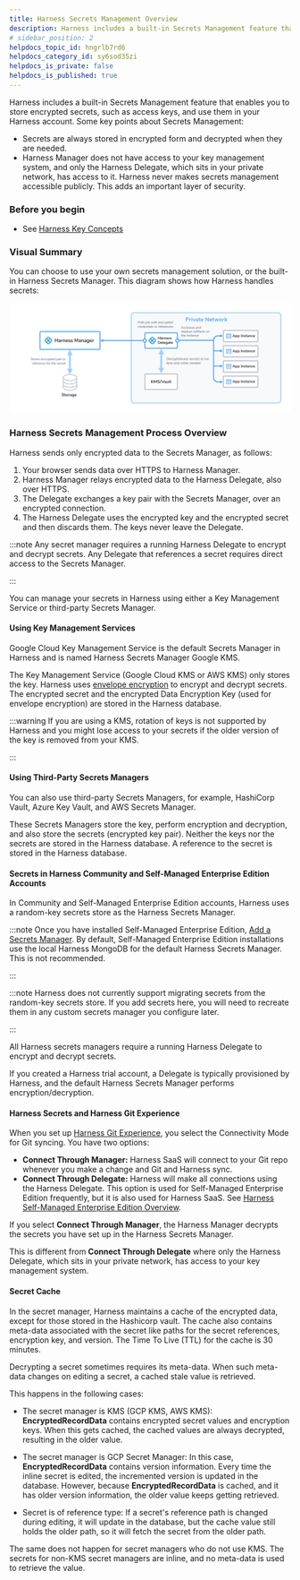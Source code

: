 ```yaml
---
title: Harness Secrets Management Overview
description: Harness includes a built-in Secrets Management feature that enables you to store encrypted secrets, such as access keys, and use them in your Harness account. Some key points about Secrets Management…
# sidebar_position: 2
helpdocs_topic_id: hngrlb7rd6
helpdocs_category_id: sy6sod35zi
helpdocs_is_private: false
helpdocs_is_published: true
---
```


Harness includes a built-in Secrets Management feature that enables you to store encrypted secrets, such as access keys, and use them in your Harness account. Some key points about Secrets Management:

* Secrets are always stored in encrypted form and decrypted when they are needed.
* Harness Manager does not have access to your key management system, and only the Harness Delegate, which sits in your private network, has access to it. Harness never makes secrets management accessible publicly. This adds an important layer of security.

### Before you begin

* See [Harness Key Concepts](../../getting-started/learn-harness-key-concepts.md)

### Visual Summary

You can choose to use your own secrets management solution, or the built-in Harness Secrets Manager. This diagram shows how Harness handles secrets:

![](./static/harness-secret-manager-overview-44.png)

### Harness Secrets Management Process Overview

Harness sends only encrypted data to the Secrets Manager, as follows: 

1. Your browser sends data over HTTPS to Harness Manager.
2. Harness Manager relays encrypted data to the Harness Delegate, also over HTTPS.
3. The Delegate exchanges a key pair with the Secrets Manager, over an encrypted connection.
4. The Harness Delegate uses the encrypted key and the encrypted secret and then discards them. The keys never leave the Delegate.


:::note
Any secret manager requires a running Harness Delegate to encrypt and decrypt secrets. Any Delegate that references a secret requires direct access to the Secrets Manager.

:::

You can manage your secrets in Harness using either a Key Management Service or third-party Secrets Manager.

#### Using Key Management Services

Google Cloud Key Management Service is the default Secrets Manager in Harness and is named Harness Secrets Manager Google KMS.

The Key Management Service (Google Cloud KMS or AWS KMS) only stores the key. Harness uses [envelope encryption](https://cloud.google.com/kms/docs/envelope-encryption) to encrypt and decrypt secrets. The encrypted secret and the encrypted Data Encryption Key (used for envelope encryption) are stored in the Harness database. 


:::warning
If you are using a KMS, rotation of keys is not supported by Harness and you might lose access to your secrets if the older version of the key is removed from your KMS.

:::

#### Using Third-Party Secrets Managers

You can also use third-party Secrets Managers, for example, HashiCorp Vault, Azure Key Vault, and AWS Secrets Manager.

These Secrets Managers store the key, perform encryption and decryption, and also store the secrets (encrypted key pair). Neither the keys nor the secrets are stored in the Harness database. A reference to the secret is stored in the Harness database.

#### Secrets in Harness Community and Self-Managed Enterprise Edition Accounts

In Community and Self-Managed Enterprise Edition accounts, Harness uses a random-key secrets store as the Harness Secrets Manager.


:::note
Once you have installed Self-Managed Enterprise Edition, [Add a Secrets Manager](./5-add-secrets-manager.md). By default, Self-Managed Enterprise Edition installations use the local Harness MongoDB for the default Harness Secrets Manager. This is not recommended.

:::


:::note
Harness does not currently support migrating secrets from the random-key secrets store. If you add secrets here, you will need to recreate them in any custom secrets manager you configure later.

:::

All Harness secrets managers require a running Harness Delegate to encrypt and decrypt secrets.

If you created a Harness trial account, a Delegate is typically provisioned by Harness, and the default Harness Secrets Manager performs encryption/decryption.

#### Harness Secrets and Harness Git Experience

When you set up [Harness Git Experience](../10_Git-Experience/git-experience-overview.md), you select the Connectivity Mode for Git syncing. You have two options:

* **Connect Through Manager:** Harness SaaS will connect to your Git repo whenever you make a change and Git and Harness sync.
* **Connect Through Delegate:** Harness will make all connections using the Harness Delegate. This option is used for Self-Managed Enterprise Edition frequently, but it is also used for Harness SaaS. See [Harness Self-Managed Enterprise Edition Overview](../../self-managed-enterprise-edition/introduction/harness-self-managed-enterprise-edition-overview.md).

If you select **Connect Through Manager**, the Harness Manager decrypts the secrets you have set up in the Harness Secrets Manager.

This is different from **Connect Through Delegate** where only the Harness Delegate, which sits in your private network, has access to your key management system.

#### Secret Cache

In the secret manager, Harness maintains a cache of the encrypted data, except for those stored in the Hashicorp vault. The cache also contains meta-data associated with the secret like paths for the secret references, encryption key, and version. The Time To Live (TTL) for the cache is 30 minutes.

Decrypting a secret sometimes requires its meta-data. When such meta-data changes on editing a secret, a cached stale value is retrieved.

This happens in the following cases:

- The secret manager is KMS (GCP KMS, AWS KMS): **EncryptedRecordData** contains encrypted secret values and encryption keys. When this gets cached, the cached values are always decrypted, resulting in the older value.

- The secret manager is GCP Secret Manager: In this case, **EncryptedRecordData** contains version information. Every time the inline secret is edited, the incremented version is updated in the database. However, because **EncryptedRecordData** is cached, and it has older version information, the older value keeps getting retrieved.

- Secret is of reference type: If a secret's reference path is changed during editing, it will update in the database, but the cache value still holds the older path, so it will fetch the secret from the older path.

The same does not happen for secret managers who do not use KMS. The secrets for non-KMS secret managers are inline, and no meta-data is used to retrieve the value. 



